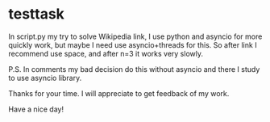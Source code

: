 # testtask

In script.py my try to solve Wikipedia link, I use python and asyncio for more quickly work, but maybe I need use asyncio+threads for this. 
So after link I recommend use space, and after n=3 it works very slowly. 

P.S. In comments my bad decision do this without asyncio and there I study to use asyncio library. 

Thanks for your time. I will appreciate to get feedback of my work.

Have a nice day!
